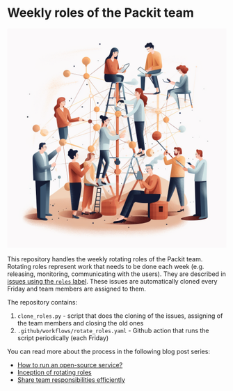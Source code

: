 # Weekly roles of the Packit team

![Sharing responsibility in a team](./title.png)

This repository handles the weekly rotating roles of the Packit team.
Rotating roles represent work that needs to be done each week (e.g. releasing,
monitoring, communicating with the users). They are described in [issues using the `roles` label](https://github.com/packit/weekly-roles/issues?q=is%3Aissue+is%3Aopen+label%3Aroles).
These issues are automatically cloned every Friday and team members are assigned to them.

The repository contains:

1. `clone_roles.py` - script that does the cloning of the issues, assigning of the team members
   and closing the old ones
2. `.github/workflows/rotate_roles.yaml` - Github action that runs the script periodically (each Friday)

You can read more about the process in the following blog post series:

- [How to run an open-source service?](https://medium.com/@laura.barcziova/how-to-run-an-open-source-service-fb3303240e69)
- [Inception of rotating roles](https://medium.com/@laura.barcziova/inception-of-rotating-roles-9caf971b3096)
- [Share team responsibilities efficiently](https://medium.com/@laura.barcziova/share-team-responsibilities-efficiently-9a202aad7bd0)
